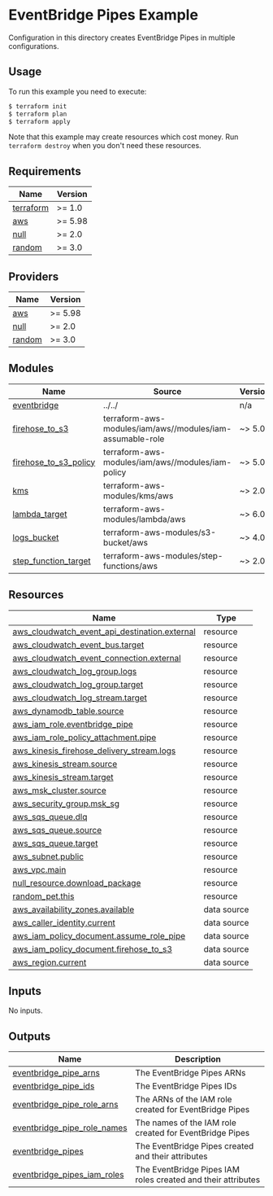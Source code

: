# EventBridge Pipes Example

Configuration in this directory creates EventBridge Pipes in multiple configurations.

## Usage

To run this example you need to execute:

```bash
$ terraform init
$ terraform plan
$ terraform apply
```

Note that this example may create resources which cost money. Run `terraform destroy` when you don't need these resources.

<!-- BEGIN_TF_DOCS -->
## Requirements

| Name | Version |
|------|---------|
| <a name="requirement_terraform"></a> [terraform](#requirement\_terraform) | >= 1.0 |
| <a name="requirement_aws"></a> [aws](#requirement\_aws) | >= 5.98 |
| <a name="requirement_null"></a> [null](#requirement\_null) | >= 2.0 |
| <a name="requirement_random"></a> [random](#requirement\_random) | >= 3.0 |

## Providers

| Name | Version |
|------|---------|
| <a name="provider_aws"></a> [aws](#provider\_aws) | >= 5.98 |
| <a name="provider_null"></a> [null](#provider\_null) | >= 2.0 |
| <a name="provider_random"></a> [random](#provider\_random) | >= 3.0 |

## Modules

| Name | Source | Version |
|------|--------|---------|
| <a name="module_eventbridge"></a> [eventbridge](#module\_eventbridge) | ../../ | n/a |
| <a name="module_firehose_to_s3"></a> [firehose\_to\_s3](#module\_firehose\_to\_s3) | terraform-aws-modules/iam/aws//modules/iam-assumable-role | ~> 5.0 |
| <a name="module_firehose_to_s3_policy"></a> [firehose\_to\_s3\_policy](#module\_firehose\_to\_s3\_policy) | terraform-aws-modules/iam/aws//modules/iam-policy | ~> 5.0 |
| <a name="module_kms"></a> [kms](#module\_kms) | terraform-aws-modules/kms/aws | ~> 2.0 |
| <a name="module_lambda_target"></a> [lambda\_target](#module\_lambda\_target) | terraform-aws-modules/lambda/aws | ~> 6.0 |
| <a name="module_logs_bucket"></a> [logs\_bucket](#module\_logs\_bucket) | terraform-aws-modules/s3-bucket/aws | ~> 4.0 |
| <a name="module_step_function_target"></a> [step\_function\_target](#module\_step\_function\_target) | terraform-aws-modules/step-functions/aws | ~> 2.0 |

## Resources

| Name | Type |
|------|------|
| [aws_cloudwatch_event_api_destination.external](https://registry.terraform.io/providers/hashicorp/aws/latest/docs/resources/cloudwatch_event_api_destination) | resource |
| [aws_cloudwatch_event_bus.target](https://registry.terraform.io/providers/hashicorp/aws/latest/docs/resources/cloudwatch_event_bus) | resource |
| [aws_cloudwatch_event_connection.external](https://registry.terraform.io/providers/hashicorp/aws/latest/docs/resources/cloudwatch_event_connection) | resource |
| [aws_cloudwatch_log_group.logs](https://registry.terraform.io/providers/hashicorp/aws/latest/docs/resources/cloudwatch_log_group) | resource |
| [aws_cloudwatch_log_group.target](https://registry.terraform.io/providers/hashicorp/aws/latest/docs/resources/cloudwatch_log_group) | resource |
| [aws_cloudwatch_log_stream.target](https://registry.terraform.io/providers/hashicorp/aws/latest/docs/resources/cloudwatch_log_stream) | resource |
| [aws_dynamodb_table.source](https://registry.terraform.io/providers/hashicorp/aws/latest/docs/resources/dynamodb_table) | resource |
| [aws_iam_role.eventbridge_pipe](https://registry.terraform.io/providers/hashicorp/aws/latest/docs/resources/iam_role) | resource |
| [aws_iam_role_policy_attachment.pipe](https://registry.terraform.io/providers/hashicorp/aws/latest/docs/resources/iam_role_policy_attachment) | resource |
| [aws_kinesis_firehose_delivery_stream.logs](https://registry.terraform.io/providers/hashicorp/aws/latest/docs/resources/kinesis_firehose_delivery_stream) | resource |
| [aws_kinesis_stream.source](https://registry.terraform.io/providers/hashicorp/aws/latest/docs/resources/kinesis_stream) | resource |
| [aws_kinesis_stream.target](https://registry.terraform.io/providers/hashicorp/aws/latest/docs/resources/kinesis_stream) | resource |
| [aws_msk_cluster.source](https://registry.terraform.io/providers/hashicorp/aws/latest/docs/resources/msk_cluster) | resource |
| [aws_security_group.msk_sg](https://registry.terraform.io/providers/hashicorp/aws/latest/docs/resources/security_group) | resource |
| [aws_sqs_queue.dlq](https://registry.terraform.io/providers/hashicorp/aws/latest/docs/resources/sqs_queue) | resource |
| [aws_sqs_queue.source](https://registry.terraform.io/providers/hashicorp/aws/latest/docs/resources/sqs_queue) | resource |
| [aws_sqs_queue.target](https://registry.terraform.io/providers/hashicorp/aws/latest/docs/resources/sqs_queue) | resource |
| [aws_subnet.public](https://registry.terraform.io/providers/hashicorp/aws/latest/docs/resources/subnet) | resource |
| [aws_vpc.main](https://registry.terraform.io/providers/hashicorp/aws/latest/docs/resources/vpc) | resource |
| [null_resource.download_package](https://registry.terraform.io/providers/hashicorp/null/latest/docs/resources/resource) | resource |
| [random_pet.this](https://registry.terraform.io/providers/hashicorp/random/latest/docs/resources/pet) | resource |
| [aws_availability_zones.available](https://registry.terraform.io/providers/hashicorp/aws/latest/docs/data-sources/availability_zones) | data source |
| [aws_caller_identity.current](https://registry.terraform.io/providers/hashicorp/aws/latest/docs/data-sources/caller_identity) | data source |
| [aws_iam_policy_document.assume_role_pipe](https://registry.terraform.io/providers/hashicorp/aws/latest/docs/data-sources/iam_policy_document) | data source |
| [aws_iam_policy_document.firehose_to_s3](https://registry.terraform.io/providers/hashicorp/aws/latest/docs/data-sources/iam_policy_document) | data source |
| [aws_region.current](https://registry.terraform.io/providers/hashicorp/aws/latest/docs/data-sources/region) | data source |

## Inputs

No inputs.

## Outputs

| Name | Description |
|------|-------------|
| <a name="output_eventbridge_pipe_arns"></a> [eventbridge\_pipe\_arns](#output\_eventbridge\_pipe\_arns) | The EventBridge Pipes ARNs |
| <a name="output_eventbridge_pipe_ids"></a> [eventbridge\_pipe\_ids](#output\_eventbridge\_pipe\_ids) | The EventBridge Pipes IDs |
| <a name="output_eventbridge_pipe_role_arns"></a> [eventbridge\_pipe\_role\_arns](#output\_eventbridge\_pipe\_role\_arns) | The ARNs of the IAM role created for EventBridge Pipes |
| <a name="output_eventbridge_pipe_role_names"></a> [eventbridge\_pipe\_role\_names](#output\_eventbridge\_pipe\_role\_names) | The names of the IAM role created for EventBridge Pipes |
| <a name="output_eventbridge_pipes"></a> [eventbridge\_pipes](#output\_eventbridge\_pipes) | The EventBridge Pipes created and their attributes |
| <a name="output_eventbridge_pipes_iam_roles"></a> [eventbridge\_pipes\_iam\_roles](#output\_eventbridge\_pipes\_iam\_roles) | The EventBridge Pipes IAM roles created and their attributes |
<!-- END_TF_DOCS -->
